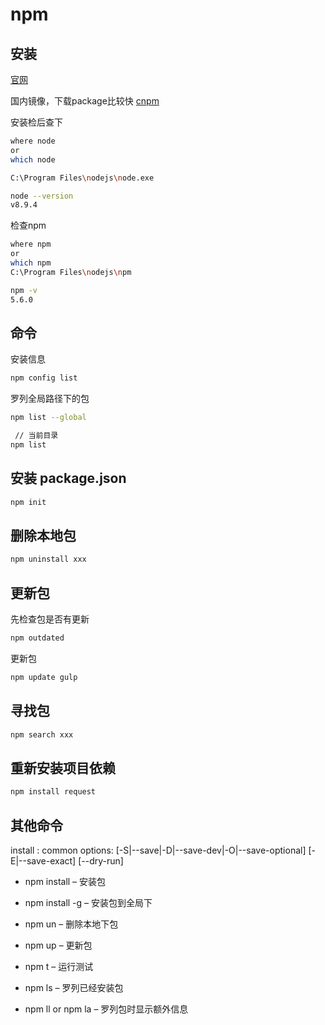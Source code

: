 # npm

## 安装

[官网](https://nodejs.org/en/download/)

国内镜像，下载package比较快
[cnpm](http://npm.taobao.org/)

安装检后查下
```bash
where node
or
which node

C:\Program Files\nodejs\node.exe
```
```bash
node --version
v8.9.4
```

检查npm

```bash
where npm
or
which npm
C:\Program Files\nodejs\npm

npm -v
5.6.0
```

## 命令

安装信息
```bash
npm config list
```

罗列全局路径下的包
```bash
npm list --global

 // 当前目录
npm list
```

## 安装 package.json
```bash
npm init
```

## 删除本地包
```bash
npm uninstall xxx
```

## 更新包

先检查包是否有更新
```bash
npm outdated
```

更新包
```bash
npm update gulp
```

## 寻找包
```bash
npm search xxx
```

## 重新安装项目依赖
```bash
npm install request
```

## 其他命令

install : common options: [-S|--save|-D|--save-dev|-O|--save-optional] [-E|--save-exact] [--dry-run]

- npm install – 安装包
- npm install -g – 安装包到全局下


- npm un – 删除本地下包
- npm up – 更新包
- npm t – 运行测试
- npm ls – 罗列已经安装包
- npm ll or npm la – 罗列包时显示额外信息